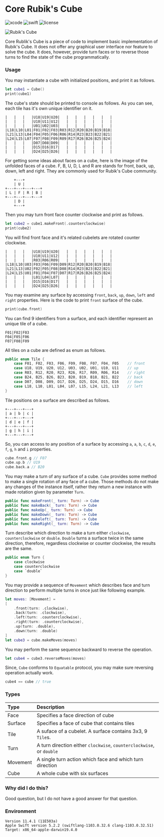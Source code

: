 # Core Rubik's Cube


![xcode](https://img.shields.io/badge/Xcode-11.4-blue)
![swift](https://img.shields.io/badge/Swift-5.2-orange.svg)
![license](https://img.shields.io/badge/License-MIT-yellow.svg)

<img src="http://safecrackermethod.com/images/rubiks-cube-simple-ten-solution-070-200x.jpg" title="Rubik's Cube">

Core Rublik's Cube is a piece of code to implement basic implementation of Rubik's Cube.  It does not offer any graphical user interface nor feature to solve the cube.  It does, however, provide turn faces or to reverse those turns to find the state of the cube programmatically.

### Usage

You may instantiate a cube with initialized positions, and print it as follows.

```.swift
let cube1 = Cube()
print(cube1)
```

The cube's state should be printed to console as follows. As you can see, each tile has it's own unique identifier on it.

```
|   |   |   |U18|U19|U20|   |   |   |   |   |   |
|   |   |   |U10|U11|U12|   |   |   |   |   |   |
|   |   |   |U01|U02|U03|   |   |   |   |   |   |
|L18|L10|L01|F01|F02|F03|R03|R12|R20|B20|B19|B18|
|L21|L13|L04|F04|F05|F06|R06|R14|R23|B23|B22|B21|
|L24|L15|L07|F07|F08|F09|R09|R17|R26|B26|B25|B24|
|   |   |   |D07|D08|D09|   |   |   |   |   |   |
|   |   |   |D15|D16|D17|   |   |   |   |   |   |
|   |   |   |D24|D25|D26|   |   |   |   |   |   |
```

For getting some ideas about faces on a cube, here is the image of the unfolded faces of a cube. F, B, U, D, L and R are stands for front, back, up, down, left and right.  They are commonly used for Rubik's Cube community.

```
    +---+
    | U |
+---+---+---+---+
| L | F | R | B |
+---+---+---+---+
    | D |
    +---+
```

Then you may turn front face counter clockwise and print as follows. 

```.swift
let cube2 = cube1.makeFront(.counterclockwise)
print(cube2)
```
 You will find front face and it's related cubelets are rotated counter clockwise.
 

```
|   |   |   |U18|U19|U20|   |   |   |   |   |   |
|   |   |   |U10|U11|U12|   |   |   |   |   |   |
|   |   |   |R03|R06|R09|   |   |   |   |   |   |
|L18|L10|U03|F03|F06|F09|D09|R12|R20|B20|B19|B18|
|L21|L13|U02|F02|F05|F08|D08|R14|R23|B23|B22|B21|
|L24|L15|U01|F01|F04|F07|D07|R17|R26|B26|B25|B24|
|   |   |   |L01|L04|L07|   |   |   |   |   |   |
|   |   |   |D15|D16|D17|   |   |   |   |   |   |
|   |   |   |D24|D25|D26|   |   |   |   |   |   |
```

You may examine any surface by accessing `front`, `back`, `up`, `down`, `left` and `right` properties.  Here is the code to print `front` surface of the cube.

```.swift
print(cube.front)
```
You can find 9 identifiers from a surface, and each identifier represent an unique tile of a cube.

```
F01|F02|F03
F04|F05|F06
F07|F08|F09
```

All tiles on a cube are defined as enum as follows.

```.swift
public enum Tile {
	case F01, F02, F03, F06, F09, F08, F07, F04, F05	// front
	case U18, U19, U20, U12, U03, U02, U01, U10, U11	// up
	case R03, R12, R20, R23, R26, R17, R09, R06, R14	// right
	case B24, B25, B26, B23, B20, B19, B18, B21, B22	// back
	case D07, D08, D09, D17, D26, D25, D24, D15, D16	// down
	case L18, L10, L01, L04, L07, L15, L24, L21, L13	// left
}
```

Tile positions on a surface are described as follows.

```
+---+---+---+
| a | b | c |
+---+---+---+
| d | e | f |
+---+---+---+
| g | h | i |
+---+---+---+
```

So, you can access to any position of a surface by accessing `a`, `a`, `b`, `c`, `d`, `e`, `f`, `g`, `h` and `i` properties. 

```.swift
cube.front.g // F07
cube.up.b // U19
cube.back.a // B20
```

You may make a turn of any surface of a cube. `Cube` provides some method to make a single rotation of any face of a cube.  Those methods do not make any changes of the instance itself, rather they return a new instance with made rotation given by parameter `Turn`.

```.swift
public func makeFront(_ turn: Turn) -> Cube
public func makeBack(_ turn: Turn) -> Cube
public func makeUp(_ turn: Turn) -> Cube
public func makeDown(_ turn: Turn) -> Cube
public func makeleft(_ turn: Turn) -> Cube
public func makeRight(_ turn: Turn) -> Cube
```

Turn describe which direction to make a turn either `clockwise`, `counterclockwise` or `double`.  `Double` turns a surface twice in the same direction, therefore, regardless clockwise or counter clockwise, the results are the same.

```.swift
public enum Turn {
	case clockwise
	case counterclockwise
	case `double`
}
```

You may provide a sequence of `Movement` which describes face and turn direction to perform multiple turns in once just like following example.


```.swift
let moves: [Movement] = 
[
	.front(turn: .clockwise),
	.back(turn: .clockwise),
	.left(turn: .counterclockwise),
	.right(turn: .counterclockwise),
	.up(turn: .double),
	.down(turn: .double)
]
let cube3 = cube.makeMoves(moves)
```

You may perform the same sequence backward to reverse the operation.

```.swift
let cube4 = cube3.reverseMoves(moves)
```

Since, `Cube` conforms to `Equatable` protocol,  you may make sure reversing operation actually work.

```.swift
cube4 == cube // true
```

### Types

| Type | Description |
|:--------------|:------------|
| Face | Specifies a face direction of cube |
| Surface | Specifies a face of cube that contains tiles |
| Tile | A suface of a cubelet.  A surface contains 3x3, 9 `Tile`s. |
| Turn | A turn direction either `clockwise`, `counterclockwise`, or `double` |
| Movement | A single turn action which face and which turn direction |
| Cube | A whole cube with six surfaces |


### Why did I do this? 

Good question, but I do not have a good answer for that question.


### Environment

```
Version 11.4.1 (11E503a)
Apple Swift version 5.2.2 (swiftlang-1103.0.32.6 clang-1103.0.32.51)
Target: x86_64-apple-darwin19.4.0
```

